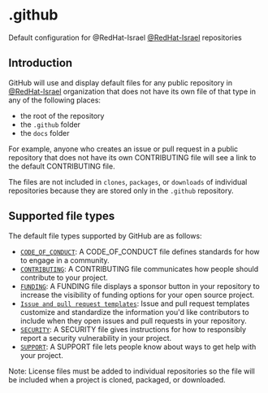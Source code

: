 # .github

Default configuration for @RedHat-Israel [@RedHat-Israel](https://github.com/RedHat-Israel) repositories

## Introduction

GitHub will use and display default files for any public repository in [@RedHat-Israel](https://github.com/TheAlgorithms) organization that does not have its own file of that type in any of the following places:

- the root of the repository
- the `.github` folder
- the `docs` folder

For example, anyone who creates an issue or pull request in a public repository that does not have its own CONTRIBUTING file will see a link to the default CONTRIBUTING file.

The files are not included in `clones`, `packages`, or `downloads` of individual repositories because they are stored only in the `.github` repository.

## Supported file types

The default file types supported by GitHub are as follows:

- [`CODE_OF_CONDUCT`](https://help.github.com/en/articles/adding-a-code-of-conduct-to-your-project): A CODE_OF_CONDUCT file defines standards for how to engage in a community.
- [`CONTRIBUTING`](https://help.github.com/en/articles/setting-guidelines-for-repository-contributors): A CONTRIBUTING file communicates how people should contribute to your project.
- [`FUNDING`](https://help.github.com/en/articles/displaying-a-sponsor-button-in-your-repository): A FUNDING file displays a sponsor button in your repository to increase the visibility of funding options for your open source project.
- [`Issue and pull request templates`](https://help.github.com/en/articles/about-issue-and-pull-request-templates): Issue and pull request templates customize and standardize the information you'd like contributors to include when they open issues and pull requests in your repository.
- [`SECURITY`](https://help.github.com/en/articles/adding-a-security-policy-to-your-repository):  A SECURITY file gives instructions for how to responsibly report a security vulnerability in your project.
- [`SUPPORT`](https://help.github.com/en/articles/adding-support-resources-to-your-project): A SUPPORT file lets people know about ways to get help with your project.

Note: License files must be added to individual repositories so the file will be included when a project is cloned, packaged, or downloaded.
